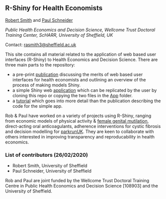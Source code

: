 ## R-Shiny for Health Economists

[Robert Smith](https://www.linkedin.com/in/robert-smith-53b28438) and [Paul Schneider](https://www.sheffield.ac.uk/scharr/staff-pgrs/studentprofiles/paulschneider)

*Public Health Economics and Decision Science, Wellcome Trust Doctoral Training Center, ScHARR, University of Sheffield, UK*

Contact:   rasmith3@sheffield.ac.uk

This site contains all material related to the application of web based user interfaces (R-Shiny) to Health Economics and Decision Science. There are three main parts to the repository: 
- a pre-print [publication](https://github.com/RobertASmith/healthecon_shiny/blob/master/Publication/report.pdf) discussing the merits of web based user interfaces for health economists and outlining an overview of the process of making models Shiny.
- a simple Shiny web [application](https://robertasmith.shinyapps.io/sick_sicker/) which can be replicated by the user by cloning this repo or copying the two files in the [App](https://github.com/RobertASmith/healthecon_shiny/tree/master/App) folder. 
- a [tutorial](https://github.com/RobertASmith/healthecon_shiny/tree/master/Tutorial) which goes into more detail than the publication describing the code for the simple app.

Rob & Paul have worked on a variety of projects using R-Shiny, ranging from economic models of physical activity & [female genital mutilation](https://srhr.org/fgmcost/cost-calculator/), direct-acting oral anticoagulants, adherence interventions for cystic fibrosis and decision modelling for [parkrunUK](http://iol-map.shef.ac.uk/). They are keen to collaborate with others interested in improving transparency and reproducability in health economics. 

### List of contributors (26/02/2020)
- Robert Smith, University of Sheffield
- Paul Schneider, University of Sheffield

Rob and Paul are joint funded by the Wellcome Trust Doctoral Training Centre in Public Health Economics and Decision Science [108903] and the University of Sheffield.
